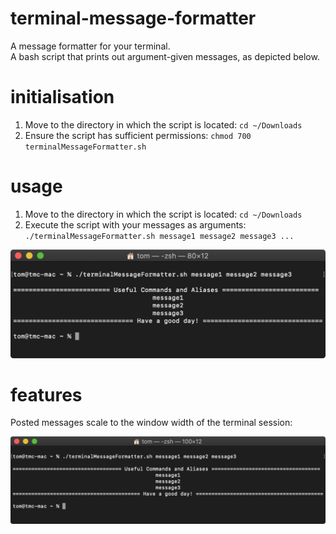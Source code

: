 # terminal-message-formatter
A message formatter for your terminal.<br/>
A bash script that prints out argument-given messages, as depicted below.

# initialisation
1. Move to the directory in which the script is located: `cd ~/Downloads`
2. Ensure the script has sufficient permissions: `chmod 700 terminalMessageFormatter.sh`

# usage
1. Move to the directory in which the script is located: `cd ~/Downloads`
2. Execute the script with your messages as arguments:<br/>
`./terminalMessageFormatter.sh message1 message2 message3 ...`<br/>

![running the script](./images/message-formatter.png)

# features
Posted messages scale to the window width of the terminal session:

![demonstation](./images/message-formatter-width-scaling.png)

